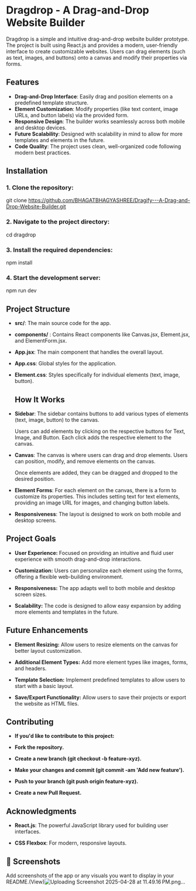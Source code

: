 # Dragdrop - A Drag-and-Drop Website Builder

Dragdrop is a simple and intuitive drag-and-drop website builder prototype. The project is built using React.js and provides a modern, user-friendly interface to create customizable websites. Users can drag elements (such as text, images, and buttons) onto a canvas and modify their properties via forms.

## Features
- **Drag-and-Drop Interface**: Easily drag and position elements on a predefined template structure.
- **Element Customization**: Modify properties (like text content, image URLs, and button labels) via the provided form.
- **Responsive Design**: The builder works seamlessly across both mobile and desktop devices.
- **Future Scalability**: Designed with scalability in mind to allow for more templates and elements in the future.
- **Code Quality**: The project uses clean, well-organized code following modern best practices.

## Installation

### 1. Clone the repository:
git clone https://github.com/BHAGATBHAGYASHREE/Dragify---A-Drag-and-Drop-Website-Builder.git

### 2. Navigate to the project directory:
cd dragdrop

### 3. Install the required dependencies:
npm install

### 4. Start the development server:
npm run dev

## Project Structure

- **src/**: The main source code for the app.

- **components/** : Contains React components like Canvas.jsx, Element.jsx, and ElementForm.jsx.

- **App.jsx**: The main component that handles the overall layout.

- **App.css**: Global styles for the application.

- **Element.css**: Styles specifically for individual elements (text, image, button).

  ## How It Works
 - **Sidebar**:
      The sidebar contains buttons to add various types of elements (text, image, button) to the canvas.

      Users can add elements by clicking on the respective buttons for Text, Image, and Button. Each click adds the respective element to the canvas.

 - **Canvas**:
      The canvas is where users can drag and drop elements. Users can position, modify, and remove elements on the canvas.

      Once elements are added, they can be dragged and dropped to the desired position.

 - **Element Forms**:
    For each element on the canvas, there is a form to customize its properties. This includes setting text for text elements, providing an image URL for images, and changing button   labels.

 - **Responsiveness**:
The layout is designed to work on both mobile and desktop screens.

## Project Goals
 - **User Experience:** Focused on providing an intuitive and fluid user experience with smooth drag-and-drop interactions.

 - **Customization:** Users can personalize each element using the forms, offering a flexible web-building environment.

 - **Responsiveness:** The app adapts well to both mobile and desktop screen sizes.

 - **Scalability:** The code is designed to allow easy expansion by adding more elements and templates in the future.

## Future Enhancements
 - **Element Resizing:** Allow users to resize elements on the canvas for better layout customization.

 - **Additional Element Types:** Add more element types like images, forms, and headers.

 - **Template Selection:** Implement predefined templates to allow users to start with a basic layout.

 - **Save/Export Functionality:** Allow users to save their projects or export the website as HTML files.

## Contributing
 - **If you'd like to contribute to this project:**

 - **Fork the repository.**

 - **Create a new branch (git checkout -b feature-xyz).**

 - **Make your changes and commit (git commit -am 'Add new feature').**

 - **Push to your branch (git push origin feature-xyz).**

 - **Create a new Pull Request.**


## Acknowledgments
 - **React.js**: The powerful JavaScript library used for building user interfaces.

 - **CSS Flexbox**: For modern, responsive layouts.




## 📸 Screenshots
Add screenshots of the app or any visuals you want to display in your README.(View)![Uploading Screenshot 2025-04-28 at 11.49.16 PM.png…]()








